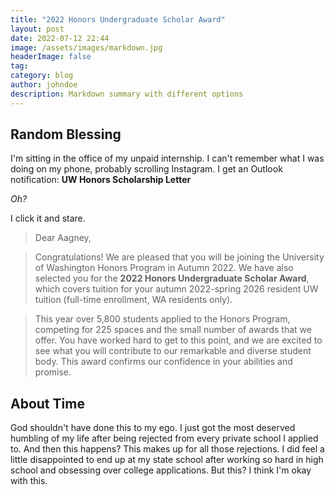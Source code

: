 ```yaml
---
title: "2022 Honors Undergraduate Scholar Award"
layout: post
date: 2022-07-12 22:44
image: /assets/images/markdown.jpg
headerImage: false
tag:
category: blog
author: johndoe
description: Markdown summary with different options
---
```


## Random Blessing

I'm sitting in the office of my unpaid internship. I can't remember what I was doing on my phone, probably scrolling Instagram. I get an Outlook notification: **UW Honors Scholarship Letter**

*Oh?*

I click it and stare. 

> Dear Aagney,

> Congratulations! We are pleased that you will be joining the University of Washington Honors Program in Autumn 2022. We have also selected you for the **2022 Honors Undergraduate Scholar Award**, which covers tuition for your autumn 2022-spring 2026 resident UW tuition (full-time enrollment, WA residents only).

> This year over 5,800 students applied to the Honors Program, competing for 225 spaces and the small number of awards that we offer. You have worked hard to get to this point, and we are excited to see what you will contribute to our remarkable and diverse student body. This award confirms our confidence in your abilities and promise.

## About Time

God shouldn't have done this to my ego. I just got the most deserved humbling of my life after being rejected from every private school I applied to. And then this happens? This makes up for all those rejections. I did feel a little disappointed to end up at my state school after working so hard in high school and obsessing over college applications. But this? I think I'm okay with this.
